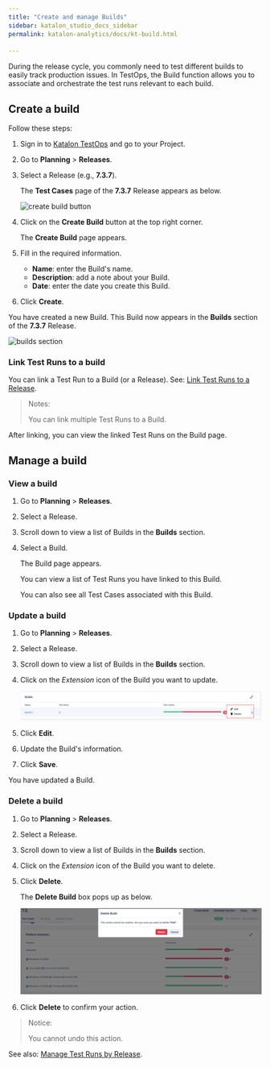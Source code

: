 ```yaml
---
title: "Create and manage Builds" 
sidebar: katalon_studio_docs_sidebar
permalink: katalon-analytics/docs/kt-build.html

---
```


During the release cycle, you commonly need to test different builds to easily track production issues. In TestOps, the Build function allows you to associate and orchestrate the test runs relevant to each build.

## Create a build

Follow these steps:

1. Sign in to [Katalon TestOps](https://testops.katalon.io/login) and go to your Project.

2. Go to **Planning** > **Releases**.

3. Select a Release (e.g., **7.3.7**).

    The **Test Cases** page of the **7.3.7** Release appears as below.

    <img src="https://github.com/katalon-studio/docs-images/raw/master/katalon-analytics/docs/builds/create-build-2.png" width="" height="" alt="create build button">

4. Click on the **Create Build** button at the top right corner.
    
    The **Create Build** page appears.

5. Fill in the required information.

    * **Name**: enter the Build's name.
    * **Description**: add a note about your Build.
    * **Date**: enter the date you create this Build.

6. Click **Create**.

You have created a new Build. This Build now appears in the **Builds** section of the **7.3.7** Release.

<img src="https://github.com/katalon-studio/docs-images/raw/master/katalon-analytics/docs/builds/build-list-2.png" width="" height="" alt="builds section">

### Link Test Runs to a build

You can link a Test Run to a Build (or a Release). See: [Link Test Runs to a Release](https://docs.katalon.com/katalon-analytics/docs/kt-release.html#link-test-runs-to-a-release).

> Notes:
>
> You can link multiple Test Runs to a Build.

After linking, you can view the linked Test Runs on the Build page.

## Manage a build

### View a build  

1. Go to **Planning** > **Releases**.

2. Select a Release.

3. Scroll down to view a list of Builds in the **Builds** section.

4. Select a Build.

    The Build page appears.

    You can view a list of Test Runs you have linked to this Build. 
    
    You can also see all Test Cases associated with this Build.

###  Update a build

1. Go to **Planning** > **Releases**.

2. Select a Release.

3. Scroll down to view a list of Builds in the **Builds** section.

4. Click on the *Extension* icon of the Build you want to update.

    <img src="https://raw.githubusercontent.com/katalon-studio/docs-images/testops-new/katalon-analytics/docs/build/build-edit-delete.png" width="" height="" alt="edit build">

5. Click **Edit**.

6. Update the Build's information.

7. Click **Save**.

You have updated a Build.

### Delete a build

1. Go to **Planning** > **Releases**.

2. Select a Release.

3. Scroll down to view a list of Builds in the **Builds** section.

4. Click on the *Extension* icon of the Build you want to delete.

5. Click **Delete**.

    The **Delete Build** box pops up as below.

    <img src="https://raw.githubusercontent.com/katalon-studio/docs-images/testops-new/katalon-analytics/docs/build/build-delete.png" width="" height="" alt="edit build">

6. Click **Delete** to confirm your action.

> Notice:
>
> You cannot undo this action.
    
See also: [Manage Test Runs by Release](https://docs.katalon.com/katalon-analytics/docs/kt-jira-release.html).
